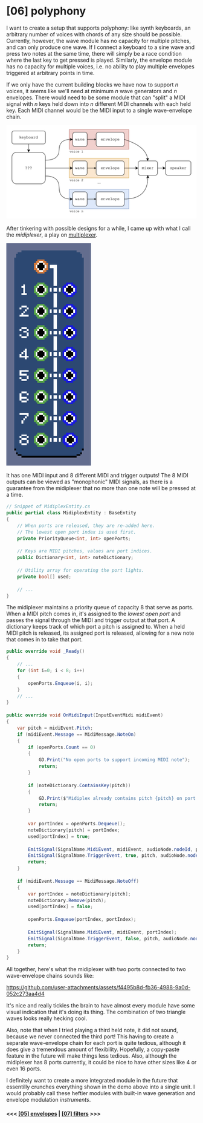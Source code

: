 # \[06\] polyphony

I want to create a setup that supports polyphony: like synth keyboards, an arbitrary number of voices with chords of any size should be possible. Currently, however, the wave module has no capacity for multiple pitches, and can only produce one wave. If I connect a keyboard to a sine wave and press two notes at the same time, there will simply be a race condition where the last key to get pressed is played. Similarly, the envelope module has no capacity for multiple voices, i.e. no ability to play multiple envelopes triggered at arbitrary points in time.

If we only have the current building blocks we have now to support $n$ voices, it seems like we'll need at minimum $n$ wave generators and $n$ envelopes. There would need to be some module that can "split" a MIDI signal with $n$ keys held down into $n$ different MIDI channels with each held key. Each MIDI channel would be the MIDI input to a single wave-envelope chain.

![](../images/polyphony-sketch.png)

After tinkering with possible designs for a while, I came up with what I call the *midiplexer*, a play on [multiplexer](https://en.wikipedia.org/wiki/Multiplexer).

![](../images/midiplex.png)

It has one MIDI input and 8 different MIDI and trigger outputs! The 8 MIDI outputs can be viewed as "monophonic" MIDI signals, as there is a guarantee from the midiplexer that no more than one note will be pressed at a time.

```C#
// Snippet of MidiplexEntity.cs
public partial class MidiplexEntity : BaseEntity
{
	// When ports are released, they are re-added here.
	// The lowest open port index is used first.
	private PriorityQueue<int, int> openPorts;

	// Keys are MIDI pitches, values are port indices.
	public Dictionary<int, int> noteDictionary;

	// Utility array for operating the port lights.
	private bool[] used;

    // ...
}
```

The midiplexer maintains a priority queue of capacity 8 that serve as ports. When a MIDI pitch comes in, it's assigned to the *lowest open port* and passes the signal through the MIDI and trigger output at that port. A dictionary keeps track of which port a pitch is assigned to. When a held MIDI pitch is released, its assigned port is released, allowing for a new note that comes in to take that port.

```C#
public override void _Ready()
{
    // ...
    for (int i=0; i < 8; i++)
    {
        openPorts.Enqueue(i, i);
    }
    // ...
}

public override void OnMidiInput(InputEventMidi midiEvent)
{
    var pitch = midiEvent.Pitch;
    if (midiEvent.Message == MidiMessage.NoteOn)
    {
        if (openPorts.Count == 0)
        {
            GD.Print("No open ports to support incoming MIDI note");
            return;
        }

        if (noteDictionary.ContainsKey(pitch))
        {
            GD.Print($"Midiplex already contains pitch {pitch} on port {noteDictionary[pitch]}");
            return;
        }

        var portIndex = openPorts.Dequeue();
        noteDictionary[pitch] = portIndex;
        used[portIndex] = true;

        EmitSignal(SignalName.MidiEvent, midiEvent, audioNode.nodeId, portIndex);
        EmitSignal(SignalName.TriggerEvent, true, pitch, audioNode.nodeId, portIndex);
        return;
    }

    if (midiEvent.Message == MidiMessage.NoteOff)
    {
        var portIndex = noteDictionary[pitch];
        noteDictionary.Remove(pitch);
        used[portIndex] = false;

        openPorts.Enqueue(portIndex, portIndex);

        EmitSignal(SignalName.MidiEvent, midiEvent, portIndex);
        EmitSignal(SignalName.TriggerEvent, false, pitch, audioNode.nodeId, portIndex);
        return;
    }
}
```

All together, here's what the midiplexer with two ports connected to two wave-envelope chains sounds like:

https://github.com/user-attachments/assets/f4495b8d-fb36-4988-9a0d-052c273aa4d4

It's nice and really tickles the brain to have almost every module have some visual indication that it's doing its thing. The combination of two triangle waves looks really hecking cool.

Also, note that when I tried playing a third held note, it did not sound, because we never connected the third port! This having to create a separate wave-envelope chain for each port is quite tedious, although it does give a tremendous amount of flexibility. Hopefully, a copy-paste feature in the future will make things less tedious. Also, although the midiplexer has 8 ports currently, it could be nice to have other sizes like 4 or even 16 ports.

I definitely want to create a more integrated module in the future that essentilly crunches everything shown in the demo above into a single unit. I would probably call these heftier modules with built-in wave generation and envelope modulation *instruments*.

#### <<< [\[05\] envelopes](./05_envelopes.md) | [\[07\] filters](./07_filters.md) >>>
